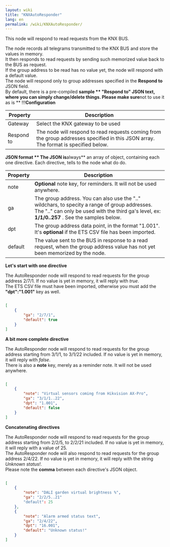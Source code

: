 ```yaml
---
layout: wiki
title: "KNXAutoResponder"
lang: en
permalink: /wiki/KNXAutoResponder/
---
```

This node will respond to read requests from the KNX BUS.  

The node records all telegrams transmitted to the KNX BUS and store the values in memory.\
It then responds to read requests by sending such memorized value back to the BUS as request.\
If the group address to be read has no value yet, the node will respond with a default value.\
The node will respond only to group addresses specified in the **Respond to** JSON field.\
By default, there is a pre-compiled **sample ** "Respond to" JSON text, where you can simply change/delete things. Please make sure**not to use it as is ** !!!**Configuration**

|Property|Description|
|--|--|
| Gateway | Select the KNX gateway to be used |
| Respond to | The node will respond to read requests coming from the group addresses specified in this JSON array. The format is specified below. |

**JSON format ** The JSON is**always** an array of object, containing each one directive. Each directive, tells to the node what do do.

|Property|Description|
|--|--|
| note | **Optional** note key, for reminders. It will not be used anywhere. |
| ga | The group address. You can also use the ".." wildchars, to specity a range of group addresses. The ".." can only be used with the third ga's level, ex: **1/1/0..257** . See the samples below. |
| dpt | The group address data point, in the format "1.001". It's **optional** if the ETS CSV file has been imported. |
| default | The value sent to the BUS in response to a read request, when the group address value has not yet been memorized by the node. |

**Let's start with one directive**

The AutoResponder node will respond to read requests for the group address 2/7/1. If no value is yet in memory, it will reply with _true_.\
The ETS CSV file must have been imported, otherwise you must add the **"dpt":"1.001"** key as well.

```json

[
    {
        "ga": "2/7/1",
        "default": true
    }
]
```

**A bit more complete directive**

The AutoResponder node will respond to read requests for the group address starting from 3/1/1, to 3/1/22 included. If no value is yet in memory, it will reply with _false_.\
There is also a **note** key, merely as a reminder note. It will not be used anywhere.

```json

[
    {
        "note": "Virtual sensors coming from Hikvision AX-Pro",
        "ga": "3/1/1..22",
        "dpt": "1.001",
        "default": false
    }
]
```

**Concatenating directives**

The AutoResponder node will respond to read requests for the group address starting from 2/2/5, to 2/2/21 included. If no value is yet in memory, it will reply with a value of 25.\
The AutoResponder node will also respond to read requests for the group address 2/4/22. If no value is yet in memory, it will reply with the string _Unknown status!_.\
Please note the **comma** between each directive's JSON object.

```json

[
    {
        "note": "DALI garden virtual brightness %",
        "ga": "2/2/5..21"
        "default": 25
    },
    {
        "note": "Alarm armed status text",
        "ga": "2/4/22",
        "dpt": "16.001",
        "default": "Unknown status!"
    }
]
```
